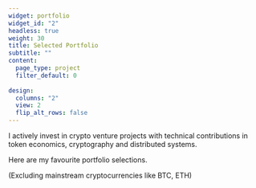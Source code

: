 ```yaml
---
widget: portfolio
widget_id: "2"
headless: true
weight: 30
title: Selected Portfolio
subtitle: ""
content:
  page_type: project
  filter_default: 0
  
design:
  columns: "2"
  view: 2
  flip_alt_rows: false
---
```

I actively invest in crypto venture projects with technical contributions in token economics, cryptography and distributed systems. 

Here are my favourite portfolio selections. 

(Excluding mainstream cryptocurrencies like BTC, ETH)
